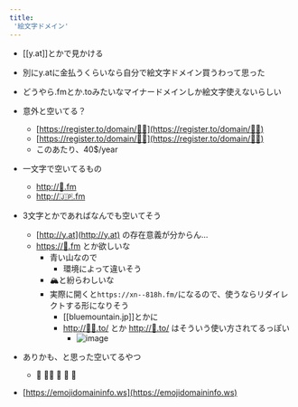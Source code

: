 ```yaml
---
title:
 '絵文字ドメイン'
---
```


- [[y.at]]とかで見かける
- 別にy.atに金払うくらいなら自分で絵文字ドメイン買うわって思った
- どうやら.fmとか.toみたいなマイナードメインしか絵文字使えないらしい
- 意外と空いてる？
    - [https://register.to/domain/🙏🙏](https://register.to/domain/🙏🙏)
    - [https://register.to/domain/🤖🤖](https://register.to/domain/🤖🤖)
    - このあたり、40$/year
- 一文字で空いてるもの
    - [http://🏫.fm](http://🏫.fm)
    - [http://🇯🇵.fm](http://🇯🇵.fm)

- 3文字とかであればなんでも空いてそう
    - [http://y.at](http://y.at) の存在意義が分からん...
    - [https://🗻.fm](https://🗻.fm) とか欲しいな
        - 青い山なので
            - 環境によって違いそう
        - 🏔と紛らわしいな
        - 実際に開くと`https://xn--818h.fm/`になるので、使うならリダイレクトする形になりそう
            - [[bluemountain.jp]]とかに
            - [http://👨‍💻.to/](http://👨‍💻.to/) とか [http://🗻.to/](http://🗻.to/) はそういう使い方されてるっぽい
                - ![image](https://gyazo.com/4731731615d6330fd2b899ce3e2c1d9c/thumb/1000)

- ありかも、と思った空いてるやつ
    - 💎 🤵‍♂️  🤌  🎲  🕺

- [https://emojidomaininfo.ws](https://emojidomaininfo.ws)

